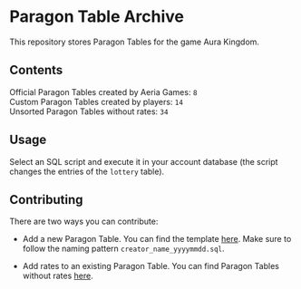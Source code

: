 # Paragon Table Archive
This repository stores Paragon Tables for the game Aura Kingdom.

## Contents
Official Paragon Tables created by Aeria Games: `8`\
Custom Paragon Tables created by players: `14`\
Unsorted Paragon Tables without rates: `34`

## Usage
Select an SQL script and execute it in your account database (the script changes the entries of the `lottery` table).

## Contributing
There are two ways you can contribute:
- Add a new Paragon Table. You can find the template [here](templates/template.sql). Make sure to follow the naming pattern `creator_name_yyyymmdd.sql`.

- Add rates to an existing Paragon Table. You can find Paragon Tables without rates [here](without_rates).
